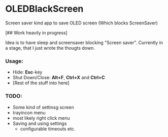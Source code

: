 # OLEDBlackScreen
Screen saver kind app to save OLED screen (Which blocks ScreenSaver)

[## Work heavily in progress]

Idea is to have sleep and screensaver blocking "Screen saver". Currently in a stage, that I just wrote the thougts down.

### Usage:
  - Hide: **Esc**-key
  - Shut Down/Close: **Alt+F**, **Ctrl+X** and **Ctrl+C**
  - [Rest of the stuff into here]

### TODO:
- Some kind of settinsg screen
- trayincon menu
- most likely right click menu
- Saving and using settings
  - configurable timeouts etc.
